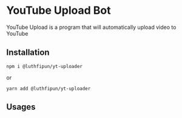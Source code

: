 # YouTube Upload Bot

YouTube Upload is a program that will automatically upload video to YouTube

## Installation
```shell
npm i @luthfipun/yt-uploader
```
or
```shell
yarn add @luthfipun/yt-uploader
```

## Usages
